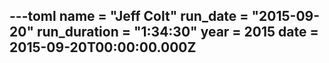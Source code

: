 ---toml
name = "Jeff Colt"
run_date = "2015-09-20"
run_duration = "1:34:30"
year = 2015
date = 2015-09-20T00:00:00.000Z
---


